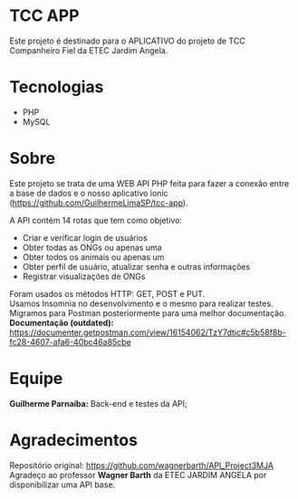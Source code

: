 # TCC APP
Este projeto é destinado para o APLICATIVO do projeto de TCC Companheiro Fiel da ETEC Jardim Angela.<br>

# Tecnologias
- PHP
- MySQL

# Sobre
Este projeto se trata de uma WEB API PHP feita para fazer a conexão entre a base de dados e o nosso aplicativo ionic (https://github.com/GuilhermeLimaSP/tcc-app). 

A API contém 14 rotas que tem como objetivo:
- Criar e verificar login de usuários
- Obter todas as ONGs ou apenas uma
- Obter todos os animais ou apenas um
- Obter perfil de usuário, atualizar senha e outras informações
- Registrar visualizações de ONGs

Foram usados os métodos HTTP:  GET, POST e PUT.<br>
Usamos Insomnia no desenvolvimento e o mesmo para realizar testes.<br>
Migramos para Postman posteriormente para uma melhor documentação.<br>
<b>Documentação (outdated):  </b>https://documenter.getpostman.com/view/16154062/TzY7dtic#c5b58f8b-fc28-4607-afa6-40bc46a85cbe


# Equipe
<b>Guilherme Parnaíba:</b> Back-end e testes da API;<br>

# Agradecimentos
Repositório original: https://github.com/wagnerbarth/API_Project3MJA<br>
Agradeço ao professor <b>Wagner Barth</b> da ETEC JARDIM ANGELA por disponibilizar uma API base.
